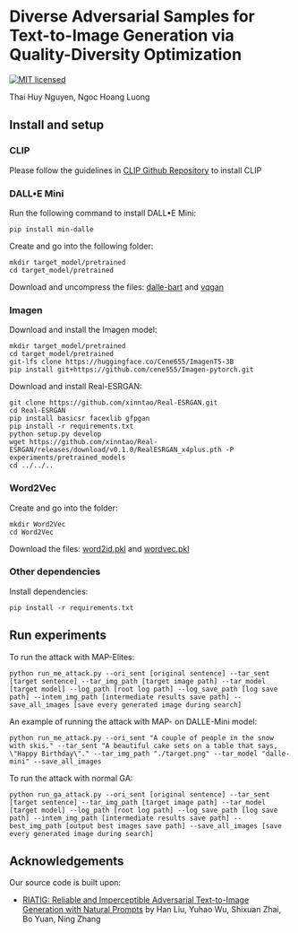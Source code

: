 # Diverse Adversarial Samples for Text-to-Image Generation via Quality-Diversity Optimization
[![MIT licensed](https://img.shields.io/badge/license-MIT-brightgreen.svg)](LICENSE)

Thai Huy Nguyen, Ngoc Hoang Luong

## Install and setup

### CLIP
Please follow the guidelines in [CLIP Github Repository](https://github.com/openai/CLIP) to install CLIP


### DALL•E Mini
Run the following command to install DALL•E Mini:
```
pip install min-dalle
```
Create and go into the following folder:
```
mkdir target_model/pretrained
cd target_model/pretrained
```
Download and uncompress the files: [dalle-bart](https://drive.google.com/file/d/1Qq_FARjdZlHra3r_g2ZvMLyDPzsgx6Af/view?usp=sharing) and [vqgan](https://drive.google.com/file/d/1ckxflXZnnWJzRvFHhpzuj11Pxr07Wby0/view?usp=sharing)


### Imagen
Download and install the Imagen model:
```
mkdir target_model/pretrained
cd target_model/pretrained
git-lfs clone https://huggingface.co/Cene655/ImagenT5-3B
pip install git+https://github.com/cene555/Imagen-pytorch.git
```

Download and install Real-ESRGAN:
```
git clone https://github.com/xinntao/Real-ESRGAN.git
cd Real-ESRGAN
pip install basicsr facexlib gfpgan
pip install -r requirements.txt
python setup.py develop
wget https://github.com/xinntao/Real-ESRGAN/releases/download/v0.1.0/RealESRGAN_x4plus.pth -P experiments/pretrained_models
cd ../../..
```

### Word2Vec
Create and go into the folder:
```
mkdir Word2Vec 
cd Word2Vec
```
Download the files: [word2id.pkl](https://drive.google.com/file/d/11kSfFGm1YOo5N08GGytnZy4cMpDTyd0h/view?usp=sharing) and [wordvec.pkl](https://drive.google.com/file/d/1h1hhkyZWZc-JhKqJBPtnJ2riooXMY-e0/view?usp=sharing)

### Other dependencies
Install dependencies:
```
pip install -r requirements.txt
```

## Run experiments
To run the attack with MAP-Elites:
```
python run_me_attack.py --ori_sent [original sentence] --tar_sent [target sentence] --tar_img_path [target image path] --tar_model [target model] --log_path [root log path] --log_save_path [log save path] --intem_img_path [intermediate results save path] --save_all_images [save every generated image during search]
```

An example of running the attack with MAP- on DALLE-Mini model:
```
python run_me_attack.py --ori_sent "A couple of people in the snow with skis." --tar_sent "A beautiful cake sets on a table that says, \"Happy Birthday\"." --tar_img_path "./target.png" --tar_model "dalle-mini" --save_all_images
```

To run the attack with normal GA:
```
python run_ga_attack.py --ori_sent [original sentence] --tar_sent [target sentence] --tar_img_path [target image path] --tar_model [target model] --log_path [root log path] --log_save_path [log save path] --intem_img_path [intermediate results save path] --best_img_path [output best images save path] --save_all_images [save every generated image during search]
```


## Acknowledgements

Our source code is built upon:
- [RIATIG: Reliable and Imperceptible Adversarial Text-to-Image Generation with Natural Prompts](https://github.com/WUSTL-CSPL/RIATIG) by Han Liu, Yuhao Wu, Shixuan Zhai, Bo Yuan, Ning Zhang
